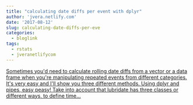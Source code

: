 ```yaml
---
title: "calculating date diffs per event with dplyr"
author: 'jvera.netlify.com'
date: '2017-08-12'
slug: calculating-date-diffs-per-eve
categories:
  - bloglink
tags:
  - rstats
  - jveranetlifycom
---
```


[Sometimes you'd need to calculate rolling date diffs from a vector or a data frame when you're manipulating repeated events from different categories. It's very easy and I'll show you three different methods. Using dplyr and pipes, easy peasy! Take into account that lubridate has three classes or different ways, to define time...<click to read more>](http://jvera.netlify.com/post/2017/08/12/calculating-date-diffs-per-grouped-events-with-dplyr/)

